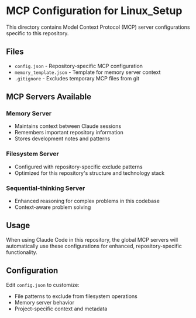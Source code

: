 # MCP Configuration for Linux_Setup

This directory contains Model Context Protocol (MCP) server configurations specific to this repository.

## Files

- `config.json` - Repository-specific MCP configuration
- `memory_template.json` - Template for memory server context
- `.gitignore` - Excludes temporary MCP files from git

## MCP Servers Available

### Memory Server
- Maintains context between Claude sessions
- Remembers important repository information
- Stores development notes and patterns

### Filesystem Server  
- Configured with repository-specific exclude patterns
- Optimized for this repository's structure and technology stack

### Sequential-thinking Server
- Enhanced reasoning for complex problems in this codebase
- Context-aware problem solving

## Usage

When using Claude Code in this repository, the global MCP servers will automatically use these configurations for enhanced, repository-specific functionality.

## Configuration

Edit `config.json` to customize:
- File patterns to exclude from filesystem operations
- Memory server behavior
- Project-specific context and metadata
